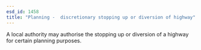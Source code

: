 ```yaml
---
esd_id: 1458
title: "Planning -  discretionary stopping up or diversion of highway"
---
```


A local authority may authorise the stopping up or diversion of a highway for certain planning purposes.


